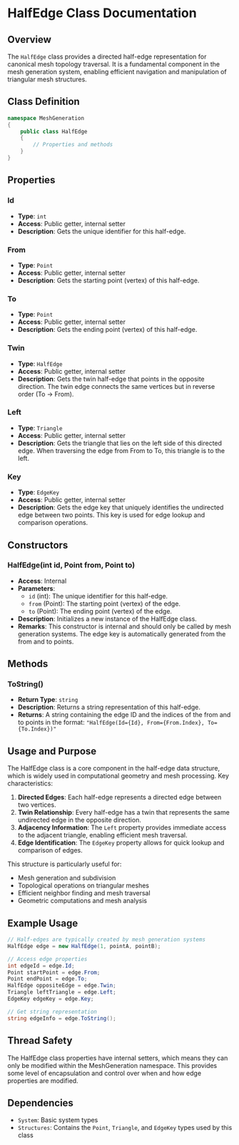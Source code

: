 # HalfEdge Class Documentation

## Overview

The `HalfEdge` class provides a directed half-edge representation for canonical mesh topology traversal. It is a fundamental component in the mesh generation system, enabling efficient navigation and manipulation of triangular mesh structures.

## Class Definition

```csharp
namespace MeshGeneration
{
    public class HalfEdge
    {
        // Properties and methods
    }
}
```

## Properties

### Id
- **Type**: `int`
- **Access**: Public getter, internal setter
- **Description**: Gets the unique identifier for this half-edge.

### From
- **Type**: `Point`
- **Access**: Public getter, internal setter
- **Description**: Gets the starting point (vertex) of this half-edge.

### To
- **Type**: `Point`
- **Access**: Public getter, internal setter
- **Description**: Gets the ending point (vertex) of this half-edge.

### Twin
- **Type**: `HalfEdge`
- **Access**: Public getter, internal setter
- **Description**: Gets the twin half-edge that points in the opposite direction. The twin edge connects the same vertices but in reverse order (To -> From).

### Left
- **Type**: `Triangle`
- **Access**: Public getter, internal setter
- **Description**: Gets the triangle that lies on the left side of this directed edge. When traversing the edge from From to To, this triangle is to the left.

### Key
- **Type**: `EdgeKey`
- **Access**: Public getter, internal setter
- **Description**: Gets the edge key that uniquely identifies the undirected edge between two points. This key is used for edge lookup and comparison operations.

## Constructors

### HalfEdge(int id, Point from, Point to)
- **Access**: Internal
- **Parameters**:
  - `id` (int): The unique identifier for this half-edge.
  - `from` (Point): The starting point (vertex) of the edge.
  - `to` (Point): The ending point (vertex) of the edge.
- **Description**: Initializes a new instance of the HalfEdge class.
- **Remarks**: This constructor is internal and should only be called by mesh generation systems. The edge key is automatically generated from the from and to points.

## Methods

### ToString()
- **Return Type**: `string`
- **Description**: Returns a string representation of this half-edge.
- **Returns**: A string containing the edge ID and the indices of the from and to points in the format: `"HalfEdge(Id={Id}, From={From.Index}, To={To.Index})"`

## Usage and Purpose

The HalfEdge class is a core component in the half-edge data structure, which is widely used in computational geometry and mesh processing. Key characteristics:

1. **Directed Edges**: Each half-edge represents a directed edge between two vertices.
2. **Twin Relationship**: Every half-edge has a twin that represents the same undirected edge in the opposite direction.
3. **Adjacency Information**: The `Left` property provides immediate access to the adjacent triangle, enabling efficient mesh traversal.
4. **Edge Identification**: The `EdgeKey` property allows for quick lookup and comparison of edges.

This structure is particularly useful for:
- Mesh generation and subdivision
- Topological operations on triangular meshes
- Efficient neighbor finding and mesh traversal
- Geometric computations and mesh analysis

## Example Usage

```csharp
// Half-edges are typically created by mesh generation systems
HalfEdge edge = new HalfEdge(1, pointA, pointB);

// Access edge properties
int edgeId = edge.Id;
Point startPoint = edge.From;
Point endPoint = edge.To;
HalfEdge oppositeEdge = edge.Twin;
Triangle leftTriangle = edge.Left;
EdgeKey edgeKey = edge.Key;

// Get string representation
string edgeInfo = edge.ToString();
```

## Thread Safety

The HalfEdge class properties have internal setters, which means they can only be modified within the MeshGeneration namespace. This provides some level of encapsulation and control over when and how edge properties are modified.

## Dependencies

- `System`: Basic system types
- `Structures`: Contains the `Point`, `Triangle`, and `EdgeKey` types used by this class